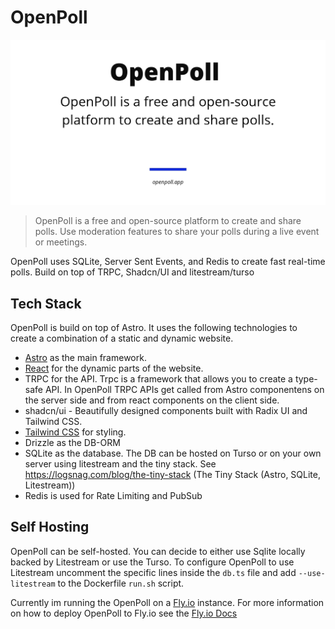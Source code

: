 # OpenPoll

![OpenPoll](/public/og-image.jpg)

> OpenPoll is a free and open-source platform to create and share polls. Use moderation features to share your polls during a live event or meetings.

OpenPoll uses SQLite, Server Sent Events, and Redis to create fast real-time polls.
Build on top of TRPC, Shadcn/UI and litestream/turso

## Tech Stack

OpenPoll is build on top of Astro. It uses the following technologies to create a combination of a static and dynamic website. 
- [Astro](https://astro.build/) as the main framework.
- [React](https://reactjs.org/) for the dynamic parts of the website. 
- TRPC for the API. Trpc is a framework that allows you to create a type-safe API. In OpenPoll TRPC APIs get called from Astro componentens on the server side and from react components on the client side.
- shadcn/ui - Beautifully designed components built with Radix UI and Tailwind CSS.
- [Tailwind CSS](https://tailwindcss.com/) for styling.
- Drizzle as the DB-ORM
- SQLite as the database. The DB can be hosted on Turso or on your own server using litestream and the tiny stack. See https://logsnag.com/blog/the-tiny-stack (The Tiny Stack (Astro, SQLite, Litestream))
- Redis is used for Rate Limiting and PubSub


## Self Hosting

OpenPoll can be self-hosted. You can decide to either use Sqlite locally backed by Litestream or use the Turso.  To configure OpenPoll to use Litestream uncomment the specific lines inside the `db.ts` file and add `--use-litestream` to the Dockerfile `run.sh` script.

Currently im running the OpenPoll on a [Fly.io](https://fly.io) instance. For more information on how to deploy OpenPoll to Fly.io see the [Fly.io Docs](https://fly.io/docs/)

